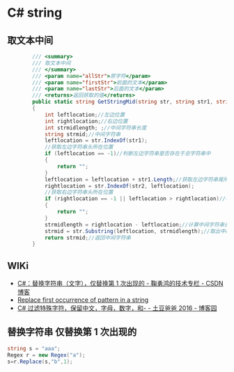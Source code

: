 # C# string

## 取文本中间

```c#
        /// <summary>
        /// 取文本中间
        /// </summary>
        /// <param name="allStr">原字符</param>
        /// <param name="firstStr">前面的文本</param>
        /// <param name="lastStr">后面的文本</param>
        /// <returns>返回获取的值</returns>
        public static string GetStringMid(string str, string str1, string str2)
        {
            int leftlocation;//左边位置
            int rightlocation;//右边位置
            int strmidlength; ;//中间字符串长度
            string strmid;//中间字符串
            leftlocation = str.IndexOf(str1);
            //获取左边字符串头所在位置
            if (leftlocation == -1)//判断左边字符串是否存在于总字符串中
            {
                return "";
            }
            leftlocation = leftlocation + str1.Length;//获取左边字符串尾所在位置
            rightlocation = str.IndexOf(str2, leftlocation);
            //获取右边字符串头所在位置
            if (rightlocation == -1 || leftlocation > rightlocation)//判断右边字符串是否存在于总字符串中，左边字符串位置是否在右边字符串前
            {
                return "";
            }
            strmidlength = rightlocation - leftlocation;//计算中间字符串长度
            strmid = str.Substring(leftlocation, strmidlength);//取出中间字符串
            return strmid;//返回中间字符串
        }
```

## WIKi

- [C#：替换字符串（文字），仅替换第 1 次出现的 - 鞠勇鸿的技术专栏 - CSDN 博客](https://blog.csdn.net/jyh_jack/article/details/86505579)
- [Replace first occurrence of pattern in a string](https://stackoverflow.com/questions/8809354/replace-first-occurrence-of-pattern-in-a-string)
- [C# 过滤特殊字符，保留中文，字母，数字，和- - 土豆爸爸 2016 - 博客园](https://www.cnblogs.com/wohexiaocai/p/9283309.html)

## 替换字符串 仅替换第 1 次出现的

```c#
string s = "aaa";
Regex r = new Regex("a");
s=r.Replace(s,"b",1);
```
